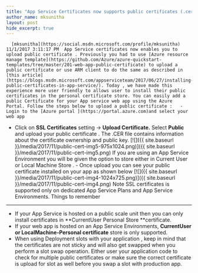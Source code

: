 ```yaml
---
title: "App Service Certificates now supports public certificates (.cer)"
author_name: mksunitha
layout: post
hide_excerpt: true
---
```

      [mksunitha](https://social.msdn.microsoft.com/profile/mksunitha)  11/1/2017 3:11:17 PM  App Service certificates now enables you to upload public certificate . Previously you had to use [Azure resource manage template](https://github.com/Azure/azure-quickstart-templates/tree/master/201-web-app-public-certificate) to upload a public certificate or use ARM client to do the same as described in [this article](https://blogs.msdn.microsoft.com/appserviceteam/2017/06/27/installing-public-certificates-in-app-service/). Today , we have made this experience more user friendly to allows user to install their public certificates in the personal certificate store. You can easily add a public Certificate for your App service web app using the Azure Portal. Follow the steps below to upload a public certificate :   - Login to the [Azure portal ](https://portal.azure.com)and select your web app
 - Click on **SSL Certificates** setting -> **Upload Certificate.** Select **Public** and upload your public certificate . The .CER file contains information about the certificate ownership and public key.
  [![]({{ site.baseurl }}/media/2017/11/public-cert-img5-975x1024.png)]({{ site.baseurl }}/media/2017/11/public-cert-img5.png) If you are using an App Service Environment you will be given the option to store either in Current User or Local Machine Store .  - Once upload you can see your public certificate installed on your app as shown below [![]({{ site.baseurl }}/media/2017/11/public-cert-img4-1024x725.png)]({{ site.baseurl }}/media/2017/11/public-cert-img4.png)
  Note SSL certificates is supported only on dedicated App Service Plans and App Service Environments. Things to remember
------------------

  - If your App Service is hosted on a public scale unit then you can only install certificates in **CurrentUser Personal Store **certificate.
 - If your web app is hosted on an App Service Environments, **CurrentUser or LocalMachine-Personal certificate** store is only supported. 
 - When using Deployment slots with your application , keep in mind that the certificates are not sticky and will also get swapped when you perform a slot swap operation. Either user your application code to check for multiple public certificates or make sure the correct certificate is upload for slot as well before you swap a slot with production app.
      